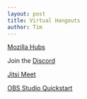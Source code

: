 ```yaml
---
layout: post
title: Virtual Hangouts
author: Tim
---
```


[Mozilla Hubs](https://hubs.mozilla.com/#/)  

Join the [Discord](https://discord.gg/S49PepH)  

[Jitsi Meet](https://meet.jit.si/)  

[OBS Studio Quickstart](https://obsproject.com/wiki/OBS-Studio-Quickstart)  

